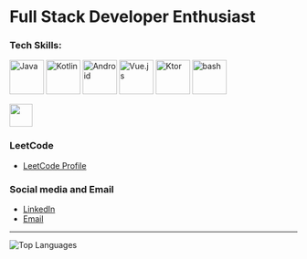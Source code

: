 # **Full Stack Developer Enthusiast** 

### Tech Skills:
<p> 
  <img src="https://skillicons.dev/icons?i=java" alt="Java" width="60" height="60"/> 
  <img src="https://skillicons.dev/icons?i=kotlin" alt="Kotlin" width="60" height="60"/> 
  <img src="https://skillicons.dev/icons?i=androidstudio" alt="Android" width="60" height="60"/> 
  <img src="https://skillicons.dev/icons?i=vue" alt="Vue.js" width="60" height="60"/> 
  <img src="https://skillicons.dev/icons?i=ktor" alt="Ktor" width="60" height="60"/> 
  <img src="https://skillicons.dev/icons?i=bash" alt="bash" width="60" height="60"/>
</p>

<p>
  <img src="https://skillicons.dev/icons?i=java,kotlin,vue,ktor,androidstudeio,android,bash" height="40"/>
</p>

### LeetCode
- [LeetCode Profile](https://leetcode.com/aibabroski/)  

### Social media and Email
- [LinkedIn](https://www.linkedin.com/in/aibekmurat)
- [Email](mailto:mr.aibek.developer@gmail.com)  

---
![Top Languages](https://github-readme-stats.vercel.app/api/top-langs/?username=syerasyl&layout=compact&theme=tokyonight&hide_border=true)
